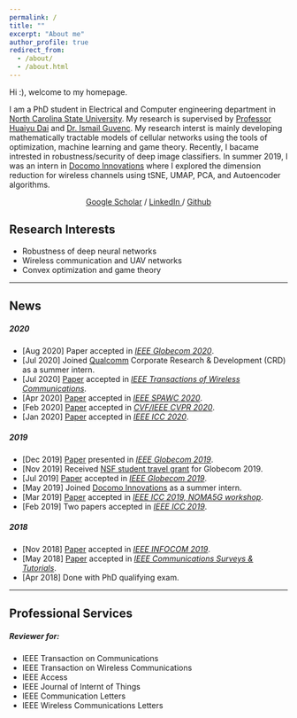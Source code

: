```yaml
---
permalink: /
title: ""
excerpt: "About me"
author_profile: true
redirect_from: 
  - /about/
  - /about.html
---
```



Hi :), welcome to my homepage.

I am a PhD student in Electrical and Computer engineering  department in [North Carolina State University](https://www.ncsu.edu/). My research is supervised by [Professor Huaiyu Dai](https://people.engr.ncsu.edu/hdai/) and [Dr. Ismail Guvenc](https://sites.google.com/site/iguvenc/). My research interst is mainly developing mathematically tractable models of cellular networks using the tools of optimization, machine learning and game theory. Recently, I bacame intrested in robustness/security of deep image classifiers. In summer 2019, I was an intern in [Docomo Innovations](https://www.docomoinnovations.com/) where I  explored the dimension reduction  for wireless channels using tSNE, UMAP, PCA, and Autoencoder algorithms.  


<p align="center">
             <!--   <a href="{{ BASE_PATH }}/assets/resume_chiranjib.pdf">CV</a> / -->
               <!--  <a href="{{ BASE_PATH }}/assets/chiranjib-bio.txt">Biography</a> / -->
                <a href="https://scholar.google.com/citations?user=YMeLTBsAAAAJ&hl=en">Google Scholar</a>  /
                <a href="https://www.linkedin.com/in/ali-rahmati-0b833a160/"> LinkedIn </a>  /
                 <a href="https://github.com/thisisalirah"> Github </a>
</p>


## Research Interests

- Robustness of deep neural networks 
- Wireless communication and UAV networks
- Convex optimization and game theory


----
## News

##### 2020

- [Aug 2020]  Paper accepted in [*IEEE Globecom 2020*](https://globecom2020.ieee-globecom.org/).
- [Jul 2020] Joined [Qualcomm](https://www.qualcomm.com/)  Corporate Research & Development (CRD) as a summer intern.
- [Jul 2020]  [Paper](https://ieeexplore.ieee.org/document/9140376) accepted in [ *IEEE Transactions of Wireless Communications*](https://ieeexplore.ieee.org/xpl/RecentIssue.jsp?punumber=7693).
- [Apr 2020]  [Paper](https://arxiv.org/abs/2005.04585) accepted in [ *IEEE SPAWC 2020*](https://spawc2020.netlify.app/).
 - [Feb 2020]  [Paper](http://arxiv.org/abs/2003.06468) accepted in [*CVF/IEEE CVPR 2020*](http://cvpr2020.thecvf.com/).
 - [Jan 2020]  [Paper](https://arxiv.org/abs/2002.10020) accepted in [*IEEE ICC 2020*](https://icc2020.ieee-icc.org/).
 
##### 2019
- [Dec 2019]  [Paper](https://arxiv.org/abs/1904.07781) presented in [*IEEE Globecom 2019*](https://globecom2019.ieee-globecom.org/).
- [Nov 2019] Received [NSF student travel grant](https://globecom2019.ieee-globecom.org/program/student-travel-grant-winners) for Globecom 2019.
- [Jul 2019]  [Paper](https://arxiv.org/abs/1904.07781) accepted in [*IEEE Globecom 2019*](https://globecom2019.ieee-globecom.org/).
- [May 2019] Joined [Docomo Innovations](https://www.docomoinnovations.com/) as a summer intern.
- [Mar 2019]  [Paper](https://ieeexplore.ieee.org/document/8756699) accepted in [*IEEE ICC 2019, NOMA5G workshop*](https://icc2019.ieee-icc.org/workshop/w05-5th-international-workshop-non-orthogonal-multiple-access-techniques-5g).
 - [Feb 2019] Two papers accepted in  [*IEEE ICC 2019*](https://icc2019.ieee-icc.org/).

##### 2018
- [Nov 2018] [Paper](https://ieeexplore.ieee.org/abstract/document/8737472) accepted in [*IEEE INFOCOM 2019*](https://infocom2019.ieee-infocom.org/).
 - [May 2018] [Paper](https://ieeexplore.ieee.org/abstract/document/8367785) accepted in [*IEEE Communications Surveys & Tutorials*](https://ieeexplore.ieee.org/xpl/RecentIssue.jsp?punumber=9739).
 - [Apr 2018]  Done with PhD qualifying exam.



----
## Professional Services

##### Reviewer for:

- IEEE Transaction on Communications
- IEEE Transaction on Wireless Communications
- IEEE Access
- IEEE Journal of Internt of Things
- IEEE Communication Letters
- IEEE Wireless Communications Letters

